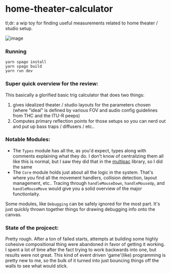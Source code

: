 # home-theater-calculator

tl;dr: a wip toy for finding useful measurements related to home theater / studio setup. 

![image](https://user-images.githubusercontent.com/1408720/126683610-9b9cb055-abee-4ec4-94df-521908b3cc9c.png)


### Running

```
yarn spago install 
yarn spago build
yarn run dev
```

### Super quick overview for the review: 

This basically a glorified basic trig calculator that does two things: 

1. gives idealized theater / studio layouts for the parameters chosen (where "ideal" is defined by various FOV and audio config guidelines from THC and the ITU-R peeps)
2. Computes primary reflection points for those setups so you can nerd out and put up bass traps / diffusers / etc.. 


### Notable Modules: 

 * The `Types` module has all the, as you'd expect, types along with comments explaining what they do. I don't know of centralizing them all like this is normal, but I saw they did that in the [multipac](https://github.com/hdgarrood/multipac/) library, so I did the same
 * The `Core` module holds just about all the logic in the system. That's where you find all the movement handlers, collision detection, layout management, etc.. Tracing through `handleMouseDown`, `handleMouseUp`, and `handleMouseMove` would give you a solid overview of the major functionlaity. 

Some modules, like `Debugging` can be safely ignored for the most part. It's just quickly thrown together things for drawing debugging info onto the canvas. 

### State of the projcect: 

Pretty rough. After a ton of failed starts, attempts at building some highly cohesive compositional thing were abandoned in favor of getting it working. I spent a lot of time after the fact trying to work backwards into one, but results were not great. This kind of event driven 'game'(like) programming is pretty new to me, so the bulk of it turned into just bouncing things off the walls to see what would stick. 
   








